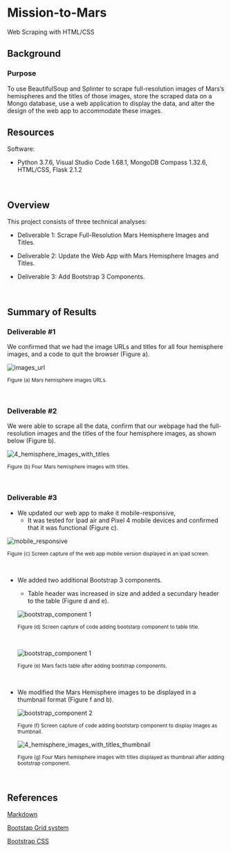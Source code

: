 # Mission-to-Mars
Web Scraping with HTML/CSS

## Background
### Purpose

To use BeautifulSoup and Splinter to scrape full-resolution images of Mars’s hemispheres and the titles of those images, store the scraped data on a Mongo database, use a web application to display the data, and alter the design of the web app to accommodate these images.

## Resources

Software:
- Python 3.7.6, Visual Studio Code 1.68.1, MongoDB Compass 1.32.6, HTML/CSS, Flask 2.1.2
 
<br/>

## Overview 
This project consists of three technical analyses:

- Deliverable 1: Scrape Full-Resolution Mars Hemisphere Images and Titles.

- Deliverable 2: Update the Web App with Mars Hemisphere Images and Titles.

- Deliverable 3: Add Bootstrap 3 Components.

<br/>

## Summary of Results
### Deliverable #1

We confirmed that we had the image URLs and titles for all four hemisphere images, and a code to quit the browser (Figure a).

![images_url](./images/image_url.png)

<sub>Figure (a) Mars hemisphere images URLs.

<br/>

### Deliverable #2

We were able to scrape all the data, confirm that our webpage had the full-resolution images and the titles of the four hemisphere images, as shown below (Figure b).

![4_hemisphere_images_with_titles](./images/Mars_hemisphers_img.png)

<sub>Figure (b) Four Mars hemisphere images with titles.
    
<br/>

### Deliverable #3

- We updated our web app to make it mobile-responsive,
    - It was tested for Ipad air and Pixel 4 mobile devices and confirmed that it was functional (Figure c).

![mobile_responsive](./images/mobile_responsive.png)

<sub>Figure (c) Screen capture of the web app mobile version displayed in an ipad screen.  
         
<br/>

- We added two additional Bootstrap 3 components.
    - Table header was increased in size and added a secundary header to the table (Figure d and e).

    ![bootstrap_component 1](./images/Bootstrap%203%20Component%201.png)
    
    <sub>Figure (d) Screen capture of code adding bootstarp component to table title.

    <br/>

    ![bootstrap_component 1](./images/Bootstrap%203%20Components_1_display.png)

    <sub>Figure (e) Mars facts table after adding bootstrap components.

<br/>    

- We modified the Mars Hemisphere images to be displayed in a thumbnail format (Figure f and b).
      
    ![bootstrap_component 2](./images/Bootstrap%203%20Component%202.png)
    
    <sub>Figure (f) Screen capture of code adding bootstarp component to display images as thumbnail.


    ![4_hemisphere_images_with_titles_thumbnail](./images/Bootstrap%203%20Component_2_display.png)
    
    <sub>Figure (g) Four Mars hemisphere images with titles displayed as thumbnail after adding bootstrap component.
        
<br/>


## References

[Markdown](https://docs.github.com/en/get-started/writing-on-github/getting-started-with-writing-and-formatting-on-github/basic-writing-and-formatting-syntax)
 
[Bootstap Grid system](https://getbootstrap.com/docs/3.3/examples/grid/)
 
[Bootstrap CSS](https://getbootstrap.com/docs/3.3/css/)

